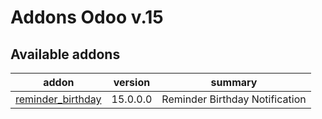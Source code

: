 Addons Odoo v.15
=============================

[//]: # (addons)

Available addons
----------------
addon | version | summary
--- | --- | ---
[reminder_birthday](reminder_birthday/) | 15.0.0.0 | Reminder Birthday Notification

[//]: # (end addons)
